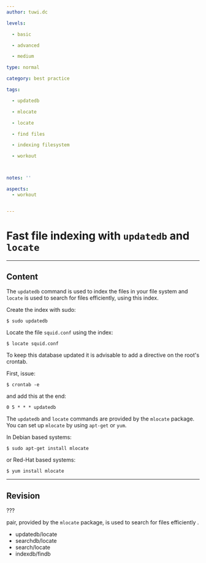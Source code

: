 ```yaml
---
author: tuwi.dc

levels:

  - basic

  - advanced

  - medium

type: normal

category: best practice

tags:

  - updatedb

  - mlocate

  - locate

  - find files

  - indexing filesystem

  - workout



notes: ''

aspects:
  - workout


---
```


# Fast file indexing with `updatedb` and `locate`

---
## Content

The `updatedb` command is used to index the files in your file system and `locate` is used to search for files efficiently, using this index.

Create the index with sudo:
```
$ sudo updatedb
```

Locate the file `squid.conf` using the index:
```
$ locate squid.conf 
``` 

To keep this database updated it is advisable to add a directive on the root's crontab.

First, issue:
```
$ crontab -e
```
and add this at the end:
```
0 5 * * * updatedb
```

The `updatedb` and `locate` commands are provided by the `mlocate` package. You can set up `mlocate` by using `apt-get` or `yum`.

In Debian based systems:
```
$ sudo apt-get install mlocate
```  
or Red-Hat based systems:
```
$ yum install mlocate
```

---
## Revision

??? 

pair, provided by the `mlocate` package, is used to search for files efficiently .


* updatedb/locate
* searchdb/locate
* search/locate
* indexdb/findb

 
